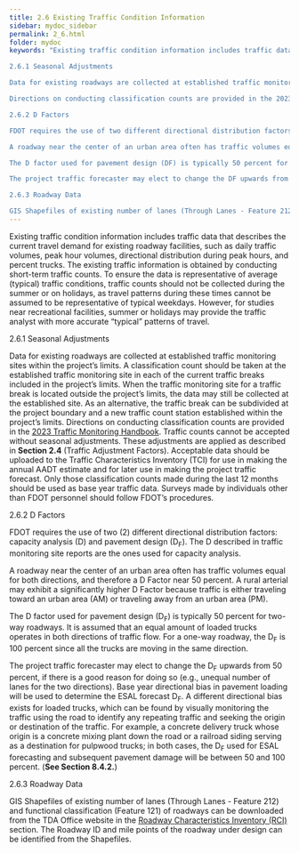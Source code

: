 ```yaml
---
title: 2.6 Existing Traffic Condition Information
sidebar: mydoc_sidebar
permalink: 2_6.html
folder: mydoc
keywords: "Existing traffic condition information includes traffic data that describes the current travel demand for existing roadway facilities, such as daily traffic volumes, peak hour volumes, directional distribution during peak hours, and percent trucks. The existing traffic information is obtained by conducting short-term traffic counts. To ensure the data is representative of average (typical) traffic conditions, traffic counts should not be collected during the summer or on holidays, since travel patterns during these times cannot be assumed to be representative of typical weekdays. However, for studies near recreational facilities summer or holidays may provide the traffic analyst with more accurate “typical” pattern of travel.

2.6.1 Seasonal Adjustments

Data for existing roadways are collected at established traffic monitoring sites within the project’s limit. A classification count should be taken at the established traffic monitoring site in each of the current traffic breaks included in the project’s limits. When the traffic monitoring site for a traffic break is located outside the project’s limits, the data may still be collected at the established site. As an alternative, the traffic break can be subdivided at the project boundary and a new traffic monitoring site established within the project’s limits. Subdivision of a traffic break must be approved in advance by the TDA and the district.

Directions on conducting classification counts are provided in the 2023 Traffic Monitoring Handbook. Traffic counts cannot be accepted without seasonal adjustments. These adjustments are applied as described in Section 2.4 (Traffic Adjustment Factors). Acceptable data should be uploaded to the Traffic Characteristics Inventory (TCI) for use in making the annual AADT estimate and for later use in making the project traffic forecast. Only those classification counts made during the last 12 months should be used as base year traffic data. Surveys made by individuals other than FDOT personnel should follow FDOT’s procedures.

2.6.2 D Factors

FDOT requires the use of two different directional distribution factors: capacity analysis (D) and pavement design (DF). The D described in traffic monitoring site reports are the ones used for capacity analysis.

A roadway near the center of an urban area often has traffic volumes equal for both directions, and therefore a D Factor near 50 percent. A rural arterial may exhibit a significantly higher D Factor because traffic is either traveling toward an urban area (AM) or traveling away from an urban area (PM).

The D factor used for pavement design (DF) is typically 50 percent for two-way roadways. It is assumed that an equal amount of loaded trucks operates in both directions of traffic flow. For a one-way roadway, the DF is 100 percent since all the trucks are moving in the same direction.

The project traffic forecaster may elect to change the DF upwards from 50 percent if there is a good reason for doing so (e.g., unequal number of lanes for the two directions). Base year directional bias in pavement loading will be used to determine the ESAL forecast DF. Whether a different directional bias exists for loaded trucks can be found by visually monitoring the traffic using the road to identify any repeating traffic and seeking the origin or destination of the traffic. For example: a concrete delivery truck traffic whose origin is a concrete mixing plant down the road, or a railroad siding serving as a destination for pulpwood trucks. In both cases, the DF used for ESAL forecasting and subsequent pavement damage will be between 50 and 100 percent. (See Section 8.4.2.)

2.6.3 Roadway Data

GIS Shapefiles of existing number of lanes (Through Lanes - Feature 212) and functional classification (Feature 121) of roadways can be downloaded from TDA website in the Roadway Characteristics Inventory (RCI) section. The Roadway ID and mile points of the roadway under design can be identified from the shapefiles."
---
```


<style>
  div{text-align: justify;}
</style>

Existing traffic condition information includes traffic data that describes the current travel
demand for existing roadway facilities, such as daily traffic volumes, peak hour volumes, directional
distribution during peak hours, and percent trucks. The existing traffic information is obtained
by conducting short-term traffic counts. To ensure the data is representative of average (typical)
traffic conditions, traffic counts should not be collected during the summer or on holidays, as travel
patterns during these times cannot be assumed to be representative of typical weekdays. However,
for studies near recreational facilities, summer or holidays may provide the traffic analyst with more
accurate “typical” patterns of travel.

<span class="subtitle-3">2.6.1 Seasonal Adjustments</span>

Data for existing roadways are collected at established traffic monitoring sites within the project’s
limits. A classification count should be taken at the established traffic monitoring site in each of
the current traffic breaks included in the project’s limits. When the traffic monitoring site for a
traffic break is located outside the project’s limits, the data may still be collected at the established
site. As an alternative, the traffic break can be subdivided at the project boundary and a new
traffic count station established within the project’s limits. Directions on conducting classification
counts are provided in the <a href = "https://fdotwww.blob.core.windows.net/sitefinity/docs/default-source/statistics/docs/tmhandbook.pdf?sfvrsn=e8a9f204_6" target = "_blank">2023 Traffic Monitoring Handbook</a>. Traffic counts cannot be accepted without seasonal adjustments. These adjustments are applied as described in <b>Section 2.4</b> (Traffic
Adjustment Factors). Acceptable data should be uploaded to the Traffic Characteristics Inventory
(TCI) for use in making the annual AADT estimate and for later use in making the project traffic
forecast. Only those classification counts made during the last 12 months should be used as base
year traffic data. Surveys made by individuals other than FDOT personnel should follow FDOT’s
procedures.


<span class="subtitle-3">2.6.2 D Factors</span>

FDOT requires the use of two (2) different directional distribution factors: capacity analysis (D) and
pavement design (D<sub>F</sub>). The D described in traffic monitoring site reports are the ones used for
capacity analysis.

A roadway near the center of an urban area often has traffic volumes equal for both directions, and
therefore a D Factor near 50 percent. A rural arterial may exhibit a significantly higher D Factor
because traffic is either traveling toward an urban area (AM) or traveling away from an urban area
(PM).

The D factor used for pavement design (D<sub>F</sub>) is typically 50 percent for two-way roadways. It is
assumed that an equal amount of loaded trucks operates in both directions of traffic flow. For a
one-way roadway, the D<sub>F</sub> is 100 percent since all the trucks are moving in the same direction.

The project traffic forecaster may elect to change the D<sub>F</sub> upwards from 50 percent, if there is a good
reason for doing so (e.g., unequal number of lanes for the two directions). Base year directional
bias in pavement loading will be used to determine the ESAL forecast D<sub>F</sub>. A different directional
bias exists for loaded trucks, which can be found by visually monitoring the traffic using the road
to identify any repeating traffic and seeking the origin or destination of the traffic. For example, a
concrete delivery truck whose origin is a concrete mixing plant down the road or a railroad siding
serving as a destination for pulpwood trucks; in both cases, the D<sub>F</sub> used for ESAL forecasting and
subsequent pavement damage will be between 50 and 100 percent. (<b>See Section 8.4.2.</b>)

<span class="subtitle-3">2.6.3	Roadway Data</span>

GIS Shapefiles of existing number of lanes (Through Lanes - Feature 212) and functional classification
(Feature 121) of roadways can be downloaded from the TDA Office website in the <a href="https://www.fdot.gov/statistics/gis/default.shtm#Roadway" target="_blank">Roadway Characteristics Inventory (RCI)</a> section. The Roadway ID and mile points of the roadway under
design can be identified from the Shapefiles.
